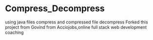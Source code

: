 # Compress_Decompress
using java files compress and compressed file decompress
Forked this project from Govind from Acciojobs,online full stack web development coaching
